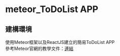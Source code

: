 # meteor_ToDoList APP
## 建構環境
使用Meteor框架以及ReactJS建立的簡易ToDoList APP
<br />
參考Meteor官網的教學文件：[連結](https://www.meteor.com/developers/tutorials)
